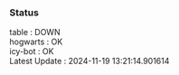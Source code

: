 ### Status


table : DOWN  
hogwarts : OK  
icy-bot : OK  
Latest Update : 2024-11-19 13:21:14.901614
